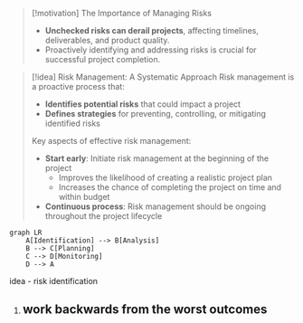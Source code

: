 > [!motivation] The Importance of Managing Risks
> - **Unchecked risks can derail projects**, affecting timelines, deliverables, and product quality.
> - Proactively identifying and addressing risks is crucial for successful project completion.

> [!idea] Risk Management: A Systematic Approach
> Risk management is a proactive process that:
> - **Identifies potential risks** that could impact a project
> - **Defines strategies** for preventing, controlling, or mitigating identified risks
> 
> Key aspects of effective risk management:
> - **Start early**: Initiate risk management at the beginning of the project
>   - Improves the likelihood of creating a realistic project plan
>   - Increases the chance of completing the project on time and within budget
> - **Continuous process**: Risk management should be ongoing throughout the project lifecycle

```mermaid
graph LR
    A[Identification] --> B[Analysis]
    B --> C[Planning]
    C --> D[Monitoring]
    D --> A
```
idea - risk identification
1. work backwards from the worst outcomes
	- 